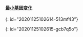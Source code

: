 #### [最小基因变化](https://leetcode-cn.com/problems/minimum-genetic-mutation/)
{: id="20201125102614-513mf43"}

{: id="20201125102615-gcb7q5o"}
